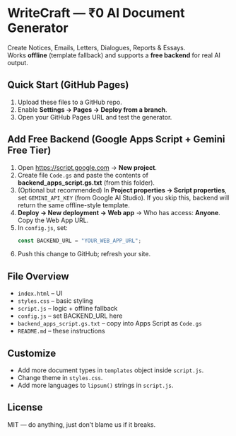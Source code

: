 # WriteCraft — ₹0 AI Document Generator

Create Notices, Emails, Letters, Dialogues, Reports & Essays.  
Works **offline** (template fallback) and supports a **free backend** for real AI output.

## Quick Start (GitHub Pages)
1. Upload these files to a GitHub repo.
2. Enable **Settings → Pages → Deploy from a branch**.
3. Open your GitHub Pages URL and test the generator.

## Add Free Backend (Google Apps Script + Gemini Free Tier)
1. Open https://script.google.com → **New project**.
2. Create file `Code.gs` and paste the contents of **backend_apps_script.gs.txt** (from this folder).
3. (Optional but recommended) In **Project properties → Script properties**, set `GEMINI_API_KEY` (from Google AI Studio). If you skip this, backend will return the same offline-style template.
4. **Deploy → New deployment → Web app** → Who has access: **Anyone**. Copy the Web App URL.
5. In `config.js`, set:
   ```js
   const BACKEND_URL = "YOUR_WEB_APP_URL";
   ```
6. Push this change to GitHub; refresh your site.

## File Overview
- `index.html` – UI
- `styles.css` – basic styling
- `script.js` – logic + offline fallback
- `config.js` – set BACKEND_URL here
- `backend_apps_script.gs.txt` – copy into Apps Script as `Code.gs`
- `README.md` – these instructions

## Customize
- Add more document types in `templates` object inside `script.js`.
- Change theme in `styles.css`.
- Add more languages to `lipsum()` strings in `script.js`.

## License
MIT — do anything, just don’t blame us if it breaks.
